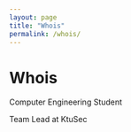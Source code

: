 ```yaml
---
layout: page
title: "Whois"
permalink: /whois/
---
```


# Whois

Computer Engineering Student

Team Lead at KtuSec
